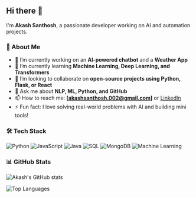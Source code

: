 ## Hi there 👋

I'm **Akash Santhosh**, a passionate developer working on AI and automation projects.

### 🌱 About Me

- 🔭 I’m currently working on an **AI-powered chatbot** and a **Weather App**
- 🌱 I’m currently learning **Machine Learning, Deep Learning, and Transformers**
- 🤝 I’m looking to collaborate on **open-source projects using Python, Flask, or React**
- 💬 Ask me about **NLP, ML, Python, and GitHub**
- 📫 How to reach me: **[akashsanthosh.002@gmail.com]** or [LinkedIn](https://www.linkedin.com/in/akashsan04/)
- ⚡ Fun fact: I love solving real-world problems with AI and building mini tools!

### 🛠️ Tech Stack

![Python](https://img.shields.io/badge/Python-3776AB?style=flat-square&logo=python&logoColor=white)
![JavaScript](https://img.shields.io/badge/JavaScript-F7DF1E?style=flat-square&logo=javascript&logoColor=black)
![Java](https://img.shields.io/badge/Java-007396?style=flat-square&logo=java&logoColor=white)
![SQL](https://img.shields.io/badge/SQL-4479A1?style=flat-square&logo=mysql&logoColor=white)
![MongoDB](https://img.shields.io/badge/MongoDB-4EA94B?style=flat-square&logo=mongodb&logoColor=white)
![Machine Learning](https://img.shields.io/badge/Machine%20Learning-FF6F00?style=flat-square&logo=tensorflow&logoColor=white)

### 📊 GitHub Stats

![Akash's GitHub stats](https://github-readme-stats.vercel.app/api?username=Akashsanthosh001&show_icons=true&theme=tokyonight)

![Top Languages](https://github-readme-stats.vercel.app/api/top-langs/?username=Akashsanthosh001&layout=compact&theme=tokyonight)
